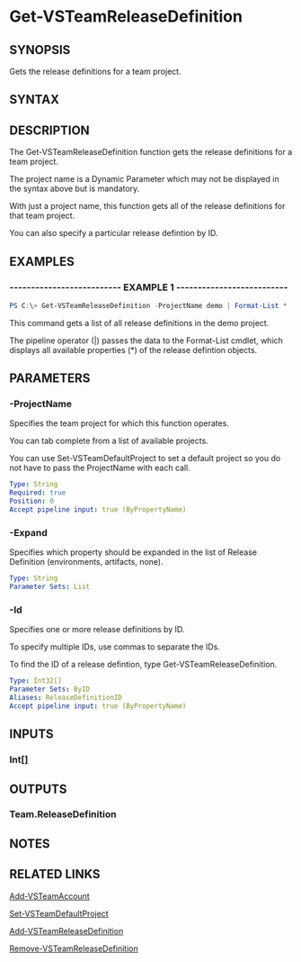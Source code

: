 


# Get-VSTeamReleaseDefinition

## SYNOPSIS

Gets the release definitions for a team project.

## SYNTAX

## DESCRIPTION

The Get-VSTeamReleaseDefinition function gets the release definitions for a team project.

The project name is a Dynamic Parameter which may not be displayed in the syntax above but is mandatory.

With just a project name, this function gets all of the release definitions for that team project.

You can also specify a particular release defintion by ID.

## EXAMPLES

### -------------------------- EXAMPLE 1 --------------------------

```PowerShell
PS C:\> Get-VSTeamReleaseDefinition -ProjectName demo | Format-List *
```

This command gets a list of all release definitions in the demo project.

The pipeline operator (|) passes the data to the Format-List cmdlet, which displays all available properties (*) of the release defintion objects.

## PARAMETERS

### -ProjectName

Specifies the team project for which this function operates.

You can tab complete from a list of available projects.

You can use Set-VSTeamDefaultProject to set a default project so
you do not have to pass the ProjectName with each call.

```yaml
Type: String
Required: true
Position: 0
Accept pipeline input: true (ByPropertyName)
```

### -Expand

Specifies which property should be expanded in the list of Release Definition (environments, artifacts, none).

```yaml
Type: String
Parameter Sets: List
```

### -Id

Specifies one or more release definitions by ID.

To specify multiple IDs, use commas to separate the IDs.

To find the ID of a release defintion, type Get-VSTeamReleaseDefinition.

```yaml
Type: Int32[]
Parameter Sets: ByID
Aliases: ReleaseDefinitionID
Accept pipeline input: true (ByPropertyName)
```

## INPUTS

### Int[]

## OUTPUTS

### Team.ReleaseDefinition

## NOTES

## RELATED LINKS

[Add-VSTeamAccount](Add-VSTeamAccount.md)

[Set-VSTeamDefaultProject](Set-VSTeamDefaultProject.md)

[Add-VSTeamReleaseDefinition](Add-VSTeamReleaseDefinition.md)

[Remove-VSTeamReleaseDefinition](Remove-VSTeamReleaseDefinition.md)